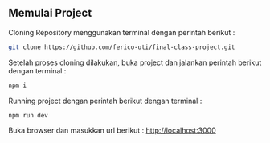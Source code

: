 ## Memulai Project

Cloning Repository menggunakan terminal dengan perintah berikut :
```bash
git clone https://github.com/ferico-uti/final-class-project.git
```
Setelah proses cloning dilakukan, buka project dan jalankan perintah berikut dengan terminal :
```bash
npm i
```
Running project dengan perintah berikut dengan terminal :
```bash
npm run dev
```
Buka browser dan masukkan url berikut : [http://localhost:3000](http://localhost:3000)
